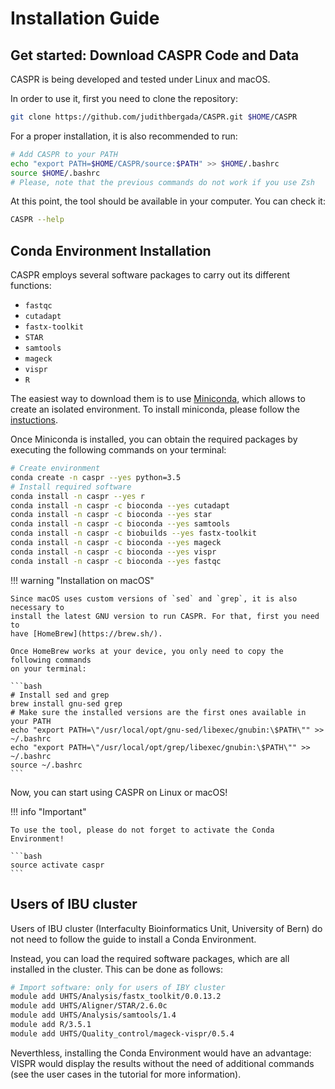 # Installation Guide


## Get started: Download CASPR Code and Data

CASPR is being developed and tested under Linux and macOS.

In order to use it, first you need to clone the repository:

```bash
git clone https://github.com/judithbergada/CASPR.git $HOME/CASPR
```

For a proper installation, it is also recommended to run:

```bash
# Add CASPR to your PATH
echo "export PATH=$HOME/CASPR/source:$PATH" >> $HOME/.bashrc
source $HOME/.bashrc
# Please, note that the previous commands do not work if you use Zsh
```

At this point, the tool should be available in your computer.
You can check it:

```bash
CASPR --help
```


## Conda Environment Installation

CASPR employs several software packages to carry out its different functions:

*   `fastqc`
*   `cutadapt`
*   `fastx-toolkit`
*   `STAR`
*   `samtools`
*   `mageck`
*   `vispr`
*   `R`

The easiest way to download them is to use
[Miniconda](https://conda.io/miniconda.html), which allows to create an
isolated environment. To install miniconda, please follow the
[instuctions](https://conda.io/projects/conda/en/latest/user-guide/install/index.html).

Once Miniconda is installed, you can obtain the required packages by executing
the following commands on your terminal:

```bash
# Create environment
conda create -n caspr --yes python=3.5
# Install required software
conda install -n caspr --yes r
conda install -n caspr -c bioconda --yes cutadapt
conda install -n caspr -c bioconda --yes star
conda install -n caspr -c bioconda --yes samtools
conda install -n caspr -c biobuilds --yes fastx-toolkit
conda install -n caspr -c bioconda --yes mageck
conda install -n caspr -c bioconda --yes vispr
conda install -n caspr -c bioconda --yes fastqc
```


!!! warning "Installation on macOS"

    Since macOS uses custom versions of `sed` and `grep`, it is also necessary to
    install the latest GNU version to run CASPR. For that, first you need to
    have [HomeBrew](https://brew.sh/).

    Once HomeBrew works at your device, you only need to copy the following commands
    on your terminal:

    ```bash
    # Install sed and grep
    brew install gnu-sed grep
    # Make sure the installed versions are the first ones available in your PATH
    echo "export PATH=\"/usr/local/opt/gnu-sed/libexec/gnubin:\$PATH\"" >> ~/.bashrc
    echo "export PATH=\"/usr/local/opt/grep/libexec/gnubin:\$PATH\"" >> ~/.bashrc
    source ~/.bashrc
    ```

Now, you can start using CASPR on Linux or macOS!

!!! info "Important"

    To use the tool, please do not forget to activate the Conda Environment!

    ```bash
    source activate caspr
    ```


## Users of IBU cluster

Users of IBU cluster (Interfaculty Bioinformatics Unit, University of Bern)
do not need to follow the guide to install a Conda Environment.

Instead, you can load the required software packages,
which are all installed in the cluster. This can be done as follows:

```bash
# Import software: only for users of IBY cluster
module add UHTS/Analysis/fastx_toolkit/0.0.13.2
module add UHTS/Aligner/STAR/2.6.0c
module add UHTS/Analysis/samtools/1.4
module add R/3.5.1
module add UHTS/Quality_control/mageck-vispr/0.5.4
```
Neverthless, installing the Conda Environment would have an advantage:
VISPR would display the results without the need of additional commands
(see the user cases in the tutorial for more information).
